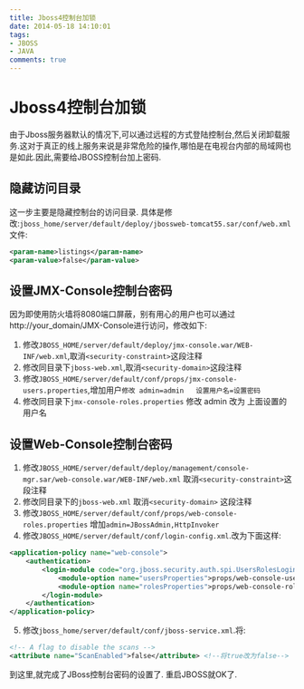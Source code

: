 ```yaml
---
title: Jboss4控制台加锁
date: 2014-05-18 14:10:01
tags:
- JBOSS
- JAVA
comments: true
---
```


# Jboss4控制台加锁

由于Jboss服务器默认的情况下,可以通过远程的方式登陆控制台,然后关闭卸载服务.这对于真正的线上服务来说是非常危险的操作,哪怕是在电视台内部的局域网也是如此.因此,需要给JBOSS控制台加上密码.

## 隐藏访问目录
这一步主要是隐藏控制台的访问目录.
具体是修改:`jboss_home/server/default/deploy/jbossweb-tomcat55.sar/conf/web.xml`文件:

```xml
<param-name>listings</param-name>
<param-value>false</param-value>     
```
<!--more-->

## 设置JMX-Console控制台密码
因为即使用防火墙将8080端口屏蔽，别有用心的用户也可以通过http://your_domain/JMX-Console进行访问，修改如下:

1. 修改`JBOSS_HOME/server/default/deploy/jmx-console.war/WEB-INF/web.xml`,取消`<security-constraint>`这段注释
2. 修改同目录下`jboss-web.xml`,取消`<security-domain>`这段注释
3. 修改`JBOSS_HOME/server/default/conf/props/jmx-console-users.properties`,增加用户`修改 admin=admin   设置用户名=设置密码`
4. 修改同目录下`jmx-console-roles.properties`     修改 admin 改为   上面设置的用户名

## 设置Web-Console控制台密码

1. 修改`JBOSS_HOME/server/default/deploy/management/console-mgr.sar/web-console.war/WEB-INF/web.xml` 取消`<security-constraint>`这段注释
2. 修改同目录下的`jboss-web.xml` 取消`<security-domain>` 这段注释
3. 修改`JBOSS_HOME/server/default/conf/props/web-console-roles.properties` 增加`admin=JBossAdmin,HttpInvoker`
4. 修改`JBOSS_HOME/server/default/conf/login-config.xml`.改为下面这样:

```xml
<application-policy name="web-console">
	<authentication>
		<login-module code="org.jboss.security.auth.spi.UsersRolesLoginModule" flag="required">
			<module-option name="usersProperties">props/web-console-users.properties</module-option>
			<module-option name="rolesProperties">props/web-console-roles.properties</module-option>
		</login-module>
	</authentication>
</application-policy>
```

5. 修改`jboss_home/server/default/conf/jboss-service.xml`.将:

```xml
<!-- A flag to disable the scans -->
<attribute name="ScanEnabled">false</attribute> <!--将true改为false-->
```

到这里,就完成了JBoss控制台密码的设置了. 重启JBOSS就OK了.

